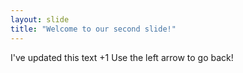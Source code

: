 ```yaml
---
layout: slide
title: "Welcome to our second slide!"
---
```

I've updated this text +1
Use the left arrow to go back!
